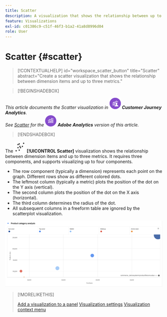 ```yaml
---
title: Scatter
description: A visualization that shows the relationship between up to three metrics.
feature: Visualizations
exl-id: c01386c9-c51f-46f3-b1a2-41a8d8996d04
role: User
---
```

# Scatter {#scatter}

<!-- markdownlint-disable MD034 -->

>[!CONTEXTUALHELP]
>id="workspace_scatter_button"
>title="Scatter"
>abstract="Create a scatter visualization that shows the relationship between dimension items and up to three metrics."

<!-- markdownlint-enable MD034 -->


>[!BEGINSHADEBOX]

_This article documents the Scatter visualization in_ ![CustomerJourneyAnalytics](/help/assets/icons/CustomerJourneyAnalytics.svg) _**Customer Journey Analytics**._<br/>_See [Scatter](https://experienceleague.adobe.com/en/docs/analytics/analyze/analysis-workspace/visualizations/scatterplot) for the_ ![AdobeAnalytics](/help/assets/icons/AdobeAnalytics.svg) _**Adobe Analytics** version of this article._

>[!ENDSHADEBOX]


The ![GraphScatter](/help/assets/icons/GraphScatter.svg) **[!UICONTROL Scatter]** visualization shows the relationship between dimension items and up to three metrics. It requires three components, and supports visualizing up to four components.

* The row component (typically a dimension) represents each point on the graph. Different rows show as different colored dots.
* The leftmost column (typically a metric) plots the position of the dot on the Y axis (vertical).
* The second column plots the position of the dot on the X axis (horizontal).
* The third column determines the radius of the dot.
* All subsequent columns in a freeform table are ignored by the scatterplot visualization.

![Scatterplot example showing multiple dimension items ](assets/scatter.png)

>[!MORELIKETHIS]
>
>[Add a visualization to a panel](/help/analysis-workspace/visualizations/freeform-analysis-visualizations.md#add-visualizations-to-a-panel)
>[Visualization settings](/help/analysis-workspace/visualizations/freeform-analysis-visualizations.md#settings)
>[Visualization context menu](/help/analysis-workspace/visualizations/freeform-analysis-visualizations.md#context-menu)
>
